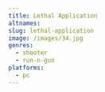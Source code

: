 ```yaml
---
title: Lethal Application
altnames:
slug: lethal-application
image: /images/34.jpg
genres:
  - shooter
  - run-n-gun
platforms:
  - pc
---
```


